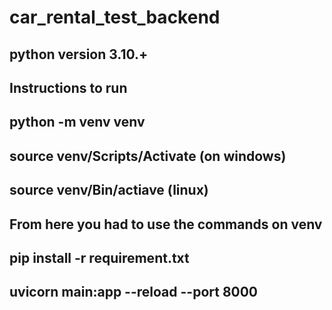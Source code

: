 # car_rental_test_backend

## python version 3.10.+

## Instructions to run

## python -m venv venv 
## source venv/Scripts/Activate (on windows)
## source venv/Bin/actiave (linux)
## From here you had to use the commands on venv

## pip install -r requirement.txt
## uvicorn main:app --reload --port 8000 
